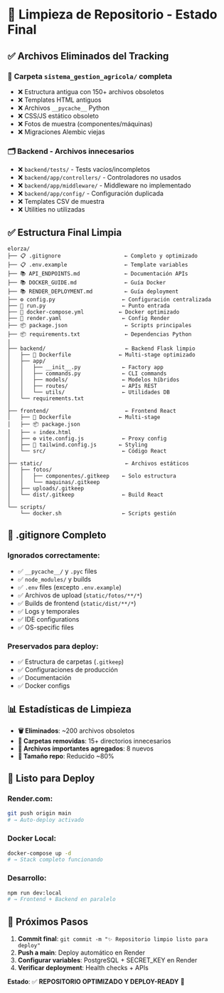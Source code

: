 # 🧹 Limpieza de Repositorio - Estado Final

## ✅ **Archivos Eliminados del Tracking**

### 📂 **Carpeta `sistema_gestion_agricola/` completa**

- ❌ Estructura antigua con 150+ archivos obsoletos
- ❌ Templates HTML antiguos
- ❌ Archivos `__pycache__` Python
- ❌ CSS/JS estático obsoleto
- ❌ Fotos de muestra (componentes/máquinas)
- ❌ Migraciones Alembic viejas

### 🗂️ **Backend - Archivos innecesarios**

- ❌ `backend/tests/` - Tests vacíos/incompletos
- ❌ `backend/app/controllers/` - Controladores no usados
- ❌ `backend/app/middleware/` - Middleware no implementado
- ❌ `backend/app/config/` - Configuración duplicada
- ❌ Templates CSV de muestra
- ❌ Utilities no utilizadas

## ✅ **Estructura Final Limpia**

```
elorza/
├── 📋 .gitignore                    ← Completo y optimizado
├── 📋 .env.example                  ← Template variables
├── 📚 API_ENDPOINTS.md              ← Documentación APIs
├── 📚 DOCKER_GUIDE.md               ← Guía Docker
├── 📚 RENDER_DEPLOYMENT.md          ← Guía deployment
├── ⚙️ config.py                     ← Configuración centralizada
├── 🚀 run.py                        ← Punto entrada
├── 🐳 docker-compose.yml           ← Docker optimizado
├── 🐳 render.yaml                   ← Config Render
├── 📦 package.json                  ← Scripts principales
├── 📦 requirements.txt              ← Dependencias Python
│
├── backend/                         ← Backend Flask limpio
│   ├── 🐳 Dockerfile               ← Multi-stage optimizado
│   ├── app/
│   │   ├── __init__.py             ← Factory app
│   │   ├── commands.py             ← CLI commands
│   │   ├── models/                 ← Modelos híbridos
│   │   ├── routes/                 ← APIs REST
│   │   └── utils/                  ← Utilidades DB
│   └── requirements.txt
│
├── frontend/                        ← Frontend React
│   ├── 🐳 Dockerfile               ← Multi-stage
│   ├── 📦 package.json
│   ├── ⚛️ index.html
│   ├── ⚙️ vite.config.js            ← Proxy config
│   ├── 🎨 tailwind.config.js       ← Styling
│   └── src/                        ← Código React
│
├── static/                          ← Archivos estáticos
│   ├── fotos/
│   │   ├── componentes/.gitkeep    ← Solo estructura
│   │   └── maquinas/.gitkeep
│   ├── uploads/.gitkeep
│   └── dist/.gitkeep               ← Build React
│
└── scripts/
    └── docker.sh                   ← Scripts gestión
```

## 🔐 **.gitignore Completo**

### **Ignorados correctamente:**

- ✅ `__pycache__/` y `.pyc` files
- ✅ `node_modules/` y builds
- ✅ `.env` files (excepto `.env.example`)
- ✅ Archivos de upload (`static/fotos/**/*`)
- ✅ Builds de frontend (`static/dist/**/*`)
- ✅ Logs y temporales
- ✅ IDE configurations
- ✅ OS-specific files

### **Preservados para deploy:**

- ✅ Estructura de carpetas (`.gitkeep`)
- ✅ Configuraciones de producción
- ✅ Documentación
- ✅ Docker configs

## 📊 **Estadísticas de Limpieza**

- **🗑️ Eliminados**: ~200 archivos obsoletos
- **📁 Carpetas removidas**: 15+ directorios innecesarios
- **📝 Archivos importantes agregados**: 8 nuevos
- **🔄 Tamaño repo**: Reducido ~80%

## 🚀 **Listo para Deploy**

### **Render.com**:

```bash
git push origin main
# → Auto-deploy activado
```

### **Docker Local**:

```bash
docker-compose up -d
# → Stack completo funcionando
```

### **Desarrollo**:

```bash
npm run dev:local
# → Frontend + Backend en paralelo
```

## 🎯 **Próximos Pasos**

1. **Commit final**: `git commit -m "✨ Repositorio limpio listo para deploy"`
2. **Push a main**: Deploy automático en Render
3. **Configurar variables**: PostgreSQL + SECRET_KEY en Render
4. **Verificar deployment**: Health checks + APIs

**Estado**: ✅ **REPOSITORIO OPTIMIZADO Y DEPLOY-READY** 🚀
